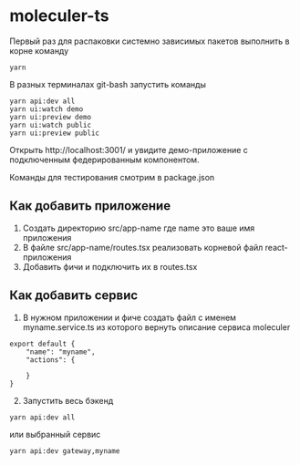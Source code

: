 # moleculer-ts

Первый раз для распаковки системно зависимых пакетов выполнить в корне команду
```
yarn
```


В разных терминалах git-bash запустить команды
```
yarn api:dev all
yarn ui:watch demo
yarn ui:preview demo
yarn ui:watch public
yarn ui:preview public
```

Открыть http://localhost:3001/ и увидите демо-приложение с подключенным федерированным компонентом.

Команды для тестирования смотрим в package.json

## Как добавить приложение

1. Создать директорию src/app-name где name это ваше имя приложения
2. В файле src/app-name/routes.tsx реализовать корневой файл react-приложения
3. Добавить фичи и подключить их в routes.tsx

## Как добавить сервис

1. В нужном приложении и фиче создать файл с именем myname.service.ts из которого вернуть описание сервиса moleculer

```
export default {
	"name": "myname",
	"actions": {

	}
}
```

2. Запустить весь бэкенд

```
yarn api:dev all
```

или выбранный сервис

```
yarn api:dev gateway,myname
```

